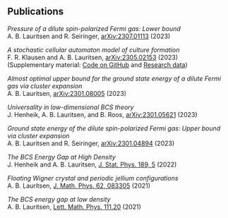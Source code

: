 ## Publications

*Pressure of a dilute spin-polarized Fermi gas: Lower bound*   
A. B. Lauritsen and R. Seiringer, [arXiv:2307.01113](https://doi.org/10.48550/arXiv.2307.01113) (2023)

*A stochastic cellular automaton model of culture formation*  
F. R. Klausen and A. B. Lauritsen, [arXiv:2305.02153](https://doi.org/10.48550/arXiv.2305.02153) (2023)   
(Supplementary material: [Code on GitHub](https://github.com/FrederikRavnKlausen/model-for-culture-formation) and [Research data](https://doi.org/10.15479/AT:ISTA:12869))

*Almost optimal upper bound for the ground state energy of a dilute Fermi gas via cluster expansion*    
A. B. Lauritsen, [arXiv:2301.08005](https://doi.org/10.48550/arXiv.2301.08005) (2023)

*Universality in low-dimensional BCS theory*     
J. Henheik, A. B. Lauritsen, and B. Roos, [arXiv:2301.05621](https://doi.org/10.48550/arXiv.2301.05621) (2023)

*Ground state energy of the dilute spin-polarized Fermi gas: Upper bound via cluster expansion*    
A. B. Lauritsen and R. Seiringer, [arXiv:2301.04894](https://doi.org/10.48550/arXiv.2301.04894) (2023)

*The BCS Energy Gap at High Density*     
J. Henheik and A. B. Lauritsen, [J. Stat. Phys. 189, 5](https://doi.org/10.1007/s10955-022-02965-9) (2022)

*Floating Wigner crystal and periodic jellium configurations*    
A. B. Lauritsen, [J. Math. Phys. 62, 083305](https://doi.org/10.1063/5.0053494) (2021)

*The BCS energy gap at low density*    
A. B. Lauritsen, [Lett. Math. Phys. 111.20](https://doi.org/10.1007/s11005-021-01358-5) (2021)
